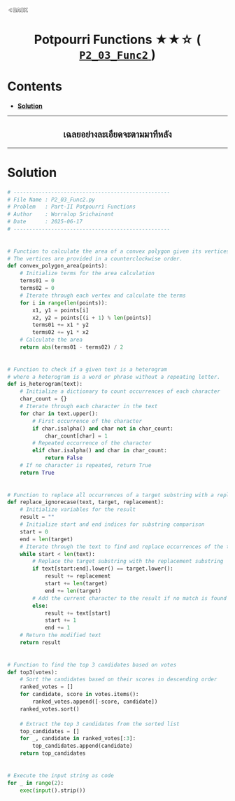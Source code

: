 <p align="left">
  <a href="../README.md">
    <img src="../../Z99-OTHERS/00-common/00-back.png" style="width:10%">
  </a>
</p>

<div align="center">
  <h1>
    Potpourri Functions ★★☆ (
      <a href="https://drive.google.com/file/d/1ZjELR1M5hd5JoqEdfDRaEHw24N2DReOd/view?usp=drive_link">
        <code>P2_03_Func2</code>
      </a>
    )
  </h1>
</div>

# Contents

-   [**Solution**](#solution)

---

<div align="center">
  <h2>เฉลยอย่างละเอียดจะตามมาทีหลัง</h2>
</div>

---

# Solution

```python
# --------------------------------------------------
# File Name : P2_03_Func2.py
# Problem   : Part-II Potpourri Functions
# Author    : Worralop Srichainont
# Date      : 2025-06-17
# --------------------------------------------------


# Function to calculate the area of a convex polygon given its vertices
# The vertices are provided in a counterclockwise order.
def convex_polygon_area(points):
    # Initialize terms for the area calculation
    terms01 = 0
    terms02 = 0
    # Iterate through each vertex and calculate the terms
    for i in range(len(points)):
        x1, y1 = points[i]
        x2, y2 = points[(i + 1) % len(points)]
        terms01 += x1 * y2
        terms02 += y1 * x2
    # Calculate the area
    return abs(terms01 - terms02) / 2


# Function to check if a given text is a heterogram
# where a heterogram is a word or phrase without a repeating letter.
def is_heterogram(text):
    # Initialize a dictionary to count occurrences of each character
    char_count = {}
    # Iterate through each character in the text
    for char in text.upper():
        # First occurrence of the character
        if char.isalpha() and char not in char_count:
            char_count[char] = 1
        # Repeated occurrence of the character
        elif char.isalpha() and char in char_count:
            return False
    # If no character is repeated, return True
    return True


# Function to replace all occurrences of a target substring with a replacement substring
def replace_ignorecase(text, target, replacement):
    # Initialize variables for the result
    result = ""
    # Initialize start and end indices for substring comparison
    start = 0
    end = len(target)
    # Iterate through the text to find and replace occurrences of the target substring
    while start < len(text):
        # Replace the target substring with the replacement substring
        if text[start:end].lower() == target.lower():
            result += replacement
            start += len(target)
            end += len(target)
        # Add the current character to the result if no match is found
        else:
            result += text[start]
            start += 1
            end += 1
    # Return the modified text
    return result


# Function to find the top 3 candidates based on votes
def top3(votes):
    # Sort the candidates based on their scores in descending order
    ranked_votes = []
    for candidate, score in votes.items():
        ranked_votes.append([-score, candidate])
    ranked_votes.sort()

    # Extract the top 3 candidates from the sorted list
    top_candidates = []
    for _, candidate in ranked_votes[:3]:
        top_candidates.append(candidate)
    return top_candidates


# Execute the input string as code
for _ in range(2):
    exec(input().strip())
```
